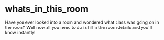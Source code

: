 # whats_in_this_room
Have you ever looked into a room and wondered what class was going on in the room? Well now all you need to do is fill in the room details and you'll know instantly! 

